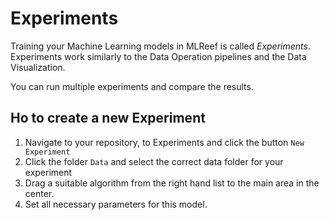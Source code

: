 # Experiments

Training your Machine Learning models in MLReef is called _Experiments_.
Experiments work similarly to the Data Operation pipelines and the Data Visualization.

You can run multiple experiments and compare the results. 


## Ho to create a new Experiment

1. Navigate to your repository, to Experiments and click the button `New Experiment`
2. Click the folder `Data` and select the correct data folder for your experiment
3. Drag a suitable algorithm from the right hand list to the main area in the center.
4. Set all necessary parameters for this model.
